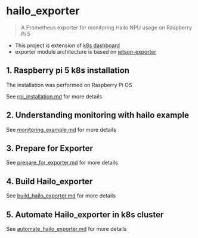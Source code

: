 # hailo_exporter
> A Prometheus exporter for monitoring Hailo NPU usage on Raspberry Pi 5

- This project is extension of [k8s dashboard](https://github.com/jiiihwan/k8s-dashboard)
- exporter module architecture is based on [jetson-exporter](https://github.com/laminair/jetson_stats_node_exporter)

## 1. Raspberry pi 5 k8s installation
The installation was performed on Raspberry Pi OS

See [rpi_installation.md](https://github.com/jiiihwan/hailo_exporter/blob/main/rpi_installation.md) for more details

## 2. Understanding monitoring with hailo example 

See [monitoring_example.md](https://github.com/jiiihwan/hailo_exporter/blob/main/monitoring_example.md) for more details

## 3. Prepare for Exporter

See [prepare_for_exporter.md](https://github.com/jiiihwan/hailo_exporter/blob/main/prepare_hailo_exporter.md) for more details

## 4. Build Hailo_exporter

See [build_hailo_exporter.md](https://github.com/jiiihwan/hailo_exporter/blob/main/build_hailo_exporter.md) for more details

## 5. Automate Hailo_exporter in k8s cluster

See [automate_hailo_exporter.md](https://github.com/jiiihwan/hailo_exporter/blob/main/automate_hailo_exporter.md) for more details
